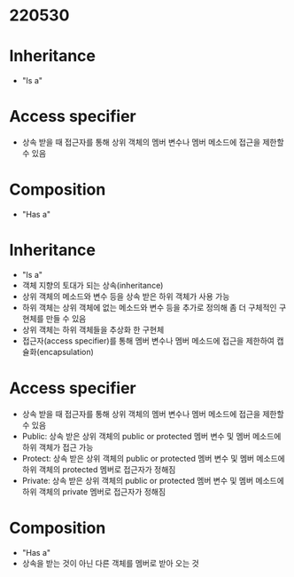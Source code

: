 # 220530

# Inheritance
* "Is a"
# Access specifier
* 상속 받을 때 접근자를 통해 상위 객체의 멤버 변수나 멤버 메소드에 접근을 제한할 수 있음
# Composition
* "Has a"
<!--more-->

# Inheritance
* "Is a"
* 객체 지향의 토대가 되는 상속(inheritance)
* 상위 객체의 메소드와 변수 등을 상속 받은 하위 객체가 사용 가능
* 하위 객체는 상위 객체에 없는 메소드와 변수 등을 추가로 정의해 좀 더 구체적인 구현체를 만들 수 있음
* 상위 객체는 하위 객체들을 추상화 한 구현체
* 접근자(access specifier)를 통해 멤버 변수나 멤버 메소드에 접근을 제한하여 캡슐화(encapsulation)

# Access specifier
* 상속 받을 때 접근자를 통해 상위 객체의 멤버 변수나 멤버 메소드에 접근을 제한할 수 있음
* Public: 상속 받은 상위 객체의 public or protected 멤버 변수 및 멤버 메소드에 하위 객체가 접근 가능
* Protect: 상속 받은 상위 객체의 public or protected 멤버 변수 및 멤버 메소드에 하위 객체의 protected 멤버로 접근자가 정해짐
* Private: 상속 받은 상위 객체의 public or protected 멤버 변수 및 멤버 메소드에 하위 객체의 private 멤버로 접근자가 정해짐

# Composition
* "Has a"
* 상속을 받는 것이 아닌 다른 객체를 멤버로 받아 오는 것

